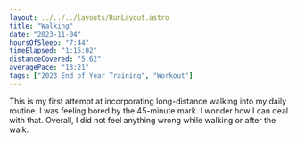 ```yaml
---
layout: ../../../layouts/RunLayout.astro
title: "Walking"
date: "2023-11-04"
hoursOfSleep: "7:44"
timeElapsed: "1:15:02"
distanceCovered: "5.62"
averagePace: "13:21"
tags: ["2023 End of Year Training", "Workout"]
---
```


This is my first attempt at incorporating long-distance walking into my daily routine. I was feeling bored by the 45-minute mark. I wonder how I can deal with that. Overall, I did not feel anything wrong while walking or after the walk.
